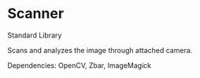 # Scanner
Standard Library <br>

Scans and analyzes the image through attached camera.

Dependencies: OpenCV, Zbar, ImageMagick
